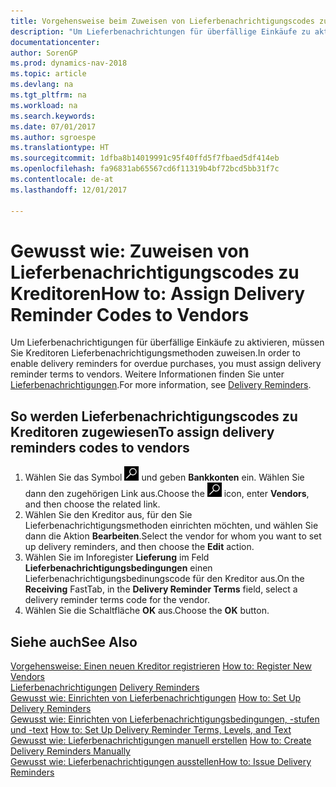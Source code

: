 ```yaml
---
title: Vorgehensweise beim Zuweisen von Lieferbenachrichtigungscodes zu Kreditoren
description: "Um Lieferbenachrichtungen für überfällige Einkäufe zu aktivieren, müssen Sie Kreditoren Lieferbenachrichtigungsbedingungen zuweisen."
documentationcenter: 
author: SorenGP
ms.prod: dynamics-nav-2018
ms.topic: article
ms.devlang: na
ms.tgt_pltfrm: na
ms.workload: na
ms.search.keywords: 
ms.date: 07/01/2017
ms.author: sgroespe
ms.translationtype: HT
ms.sourcegitcommit: 1dfba8b14019991c95f40ffd5f7fbaed5df414eb
ms.openlocfilehash: fa96831ab65567cd6f11319b4bf72bcd5bb31f7c
ms.contentlocale: de-at
ms.lasthandoff: 12/01/2017

---
```

# <a name="how-to-assign-delivery-reminder-codes-to-vendors"></a><span data-ttu-id="ddd01-103">Gewusst wie: Zuweisen von Lieferbenachrichtigungscodes zu Kreditoren</span><span class="sxs-lookup"><span data-stu-id="ddd01-103">How to: Assign Delivery Reminder Codes to Vendors</span></span>
<span data-ttu-id="ddd01-104">Um Lieferbenachrichtigungen für überfällige Einkäufe zu aktivieren, müssen Sie Kreditoren Lieferbenachrichtigungsmethoden zuweisen.</span><span class="sxs-lookup"><span data-stu-id="ddd01-104">In order to enable delivery reminders for overdue purchases, you must assign delivery reminder terms to vendors.</span></span> <span data-ttu-id="ddd01-105">Weitere Informationen finden Sie unter [Lieferbenachrichtigungen](delivery-reminders.md).</span><span class="sxs-lookup"><span data-stu-id="ddd01-105">For more information, see [Delivery Reminders](delivery-reminders.md).</span></span>  

## <a name="to-assign-delivery-reminders-codes-to-vendors"></a><span data-ttu-id="ddd01-106">So werden Lieferbenachrichtigungscodes zu Kreditoren zugewiesen</span><span class="sxs-lookup"><span data-stu-id="ddd01-106">To assign delivery reminders codes to vendors</span></span>  

1.  <span data-ttu-id="ddd01-107">Wählen Sie das Symbol ![Nach Seite oder Bericht suchen](../../media/ui-search/search_small.png "Nach Seite oder Bericht suchen") und geben **Bankkonten** ein. Wählen Sie dann den zugehörigen Link aus.</span><span class="sxs-lookup"><span data-stu-id="ddd01-107">Choose the ![Search for Page or Report](../../media/ui-search/search_small.png "Search for Page or Report icon") icon, enter **Vendors**, and then choose the related link.</span></span>  
2.  <span data-ttu-id="ddd01-108">Wählen Sie den Kreditor aus, für den Sie Lieferbenachrichtigungsmethoden einrichten möchten, und wählen Sie dann die Aktion **Bearbeiten**.</span><span class="sxs-lookup"><span data-stu-id="ddd01-108">Select the vendor for whom you want to set up delivery reminders, and then choose the **Edit** action.</span></span>  
3.  <span data-ttu-id="ddd01-109">Wählen Sie im Inforegister **Lieferung** im Feld **Lieferbenachrichtigungsbedingungen** einen Lieferbenachrichtigungsbedinungscode für den Kreditor aus.</span><span class="sxs-lookup"><span data-stu-id="ddd01-109">On the **Receiving** FastTab, in the **Delivery Reminder Terms** field, select a delivery reminder terms code for the vendor.</span></span>  
4.  <span data-ttu-id="ddd01-110">Wählen Sie die Schaltfläche **OK** aus.</span><span class="sxs-lookup"><span data-stu-id="ddd01-110">Choose the **OK** button.</span></span>  

## <a name="see-also"></a><span data-ttu-id="ddd01-111">Siehe auch</span><span class="sxs-lookup"><span data-stu-id="ddd01-111">See Also</span></span>  
 <span data-ttu-id="ddd01-112">[Vorgehensweise: Einen neuen Kreditor registrieren](../../purchasing-how-register-new-vendors.md) </span><span class="sxs-lookup"><span data-stu-id="ddd01-112">[How to: Register New Vendors](../../purchasing-how-register-new-vendors.md) </span></span>  
 <span data-ttu-id="ddd01-113">[Lieferbenachrichtigungen](delivery-reminders.md) </span><span class="sxs-lookup"><span data-stu-id="ddd01-113">[Delivery Reminders](delivery-reminders.md) </span></span>  
 <span data-ttu-id="ddd01-114">[Gewusst wie: Einrichten von Lieferbenachrichtigungen](how-to-set-up-delivery-reminders.md) </span><span class="sxs-lookup"><span data-stu-id="ddd01-114">[How to: Set Up Delivery Reminders](how-to-set-up-delivery-reminders.md) </span></span>  
 <span data-ttu-id="ddd01-115">[Gewusst wie: Einrichten von Lieferbenachrichtigungsbedingungen, -stufen und -text](how-to-set-up-delivery-reminder-terms-levels-and-text.md) </span><span class="sxs-lookup"><span data-stu-id="ddd01-115">[How to: Set Up Delivery Reminder Terms, Levels, and Text](how-to-set-up-delivery-reminder-terms-levels-and-text.md) </span></span>  
 <span data-ttu-id="ddd01-116">[Gewusst wie: Lieferbenachrichtigungen manuell erstellen](how-to-create-delivery-reminders-manually.md) </span><span class="sxs-lookup"><span data-stu-id="ddd01-116">[How to: Create Delivery Reminders Manually](how-to-create-delivery-reminders-manually.md) </span></span>  
 [<span data-ttu-id="ddd01-117">Gewusst wie: Lieferbenachrichtigungen ausstellen</span><span class="sxs-lookup"><span data-stu-id="ddd01-117">How to: Issue Delivery Reminders</span></span>](how-to-issue-delivery-reminders.md)

